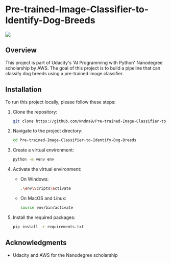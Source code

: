 # Pre-trained-Image-Classifier-to-Identify-Dog-Breeds
<img src=http://url/to/img.png](https://i.pinimg.com/originals/76/65/09/766509e5a7ee41214f49a84fbcafb114.jpg](https://upload.wikimedia.org/wikipedia/commons/4/4b/Dog_meme.jpg>

## Overview 
This project is part of Udacity's 'AI Programming with Python' Nanodegree scholarship by AWS. The goal of this project is to build a pipeline that can classify dog breeds using a pre-trained image classifier.


## Installation

To run this project locally, please follow these steps:

1. Clone the repository:

    ```bash
    git clone https://github.com/Nndna9/Pre-trained-Image-Classifier-to-Identify-Dog-Breeds.git
    ```

2. Navigate to the project directory:

    ```bash
    cd Pre-trained-Image-Classifier-to-Identify-Dog-Breeds
    ```

3. Create a virtual environment:

    ```bash
    python -m venv env
    ```

4. Activate the virtual environment:

    - On Windows:

        ```bash
        .\env\Scripts\activate
        ```

    - On MacOS and Linux:

        ```bash
        source env/bin/activate
        ```

5. Install the required packages:

    ```bash
    pip install -r requirements.txt
    ```


## Acknowledgments

- Udacity and AWS for the Nanodegree scholarship

